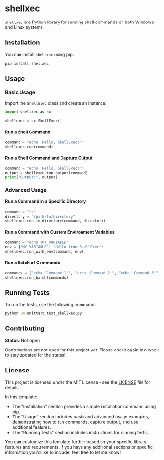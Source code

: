 # shellxec

`shellxec` is a Python library for running shell commands on both Windows and Linux systems.

## Installation

You can install `shellxec` using pip:

```bash
pip install shellxec
```

## Usage

### Basic Usage

Import the `ShellExec` class and create an instance:

```python
import shellxec as sx

shellexec = sx.ShellExec()
```

#### Run a Shell Command

```python
command = "echo 'Hello, ShellExec!'"
shellexec.run(command)
```

#### Run a Shell Command and Capture Output

```python
command = "echo 'Hello, ShellExec!'"
output = shellexec.run_output(command)
print("Output:", output)
```

### Advanced Usage

#### Run a Command in a Specific Directory

```python
command = "ls"
directory = "/path/to/directory"
shellexec.run_in_directory(command, directory)
```

#### Run a Command with Custom Environment Variables

```python
command = "echo $MY_VARIABLE"
env = {"MY_VARIABLE": "Hello from ShellExec"}
shellexec.run_with_env(command, env)
```

#### Run a Batch of Commands

```python
commands = ["echo 'Command 1'", "echo 'Command 2'", "echo 'Command 3'"]
shellexec.run_batch(commands)
```

## Running Tests

To run the tests, use the following command:

```bash
python -m unittest test_shellxec.py
```

## Contributing
**Status**: Not open

Contributions are not open for this project yet. Please check again in a week to stay updated for the status!
<!-- Contributions are welcome! Please read [CONTRIBUTING.md](CONTRIBUTING.md) for details on our code of conduct and the process for submitting pull requests. -->

## License

This project is licensed under the MIT License - see the [LICENSE](LICENSE) file for details.

In this template:

- The "Installation" section provides a simple installation command using pip.
- The "Usage" section includes basic and advanced usage examples, demonstrating how to run commands, capture output, and use additional features.
- The "Running Tests" section includes instructions for running tests.

You can customize this template further based on your specific library features and requirements. If you have any additional sections or specific information you'd like to include, feel free to let me know!